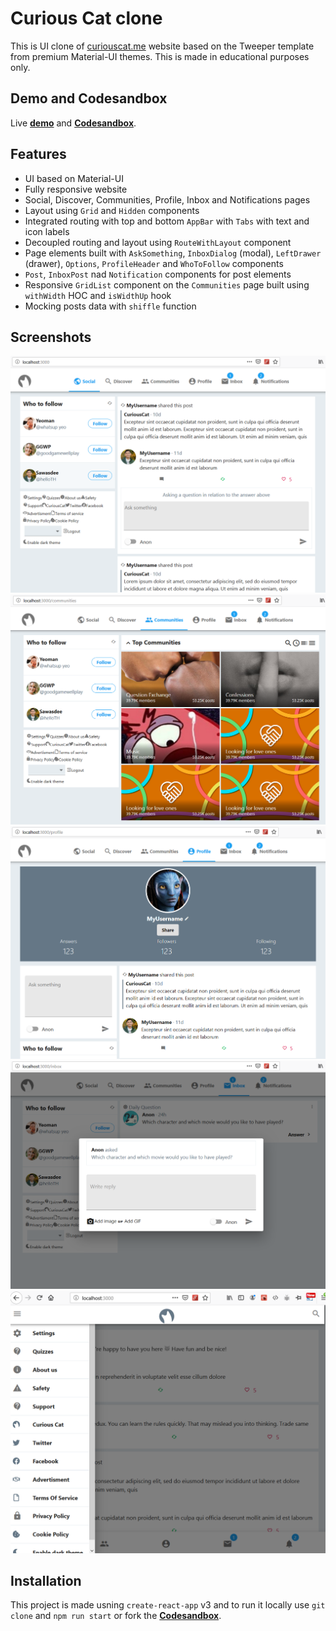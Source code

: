 # Curious Cat clone

This is UI clone of [curiouscat.me](http://curiouscat.me) website based on the Tweeper template from premium Material-UI themes. This is made in educational purposes only.

## Demo and Codesandbox

Live **[demo](https://f1u1t.csb.app/)** and **[Codesandbox](https://codesandbox.io/s/github/nemanjam/curious-cat)**.

## Features

* UI based on Material-UI
* Fully responsive website
* Social, Discover, Communities, Profile, Inbox and Notifications pages
* Layout using `Grid` and `Hidden` components
* Integrated routing with top and bottom `AppBar` with `Tabs` with text and icon labels
* Decoupled routing and layout using `RouteWithLayout` component
* Page elements built with `AskSomething`, `InboxDialog` (modal), `LeftDrawer` (drawer), `Options`, `ProfileHeader` and `WhoToFollow` components
* `Post`, `InboxPost` nad `Notification` components for post elements
* Responsive `GridList` component on the `Communities` page built using `withWidth` HOC and `isWidthUp` hook
* Mocking posts data with `shiffle` function
  

## Screenshots  

![Screenshot1](/screenshots/Screenshot_1.png)
![Screenshot2](/screenshots/Screenshot_2.png)
![Screenshot3](/screenshots/Screenshot_3.png)
![Screenshot4](/screenshots/Screenshot_4.png)
![Screenshot5](/screenshots/Screenshot_5.png)
  

## Installation
  
This project is made usning `create-react-app` v3 and to run it locally use `git clone` and `npm run start` or fork the **[Codesandbox](https://codesandbox.io/s/github/nemanjam/curious-cat)**.